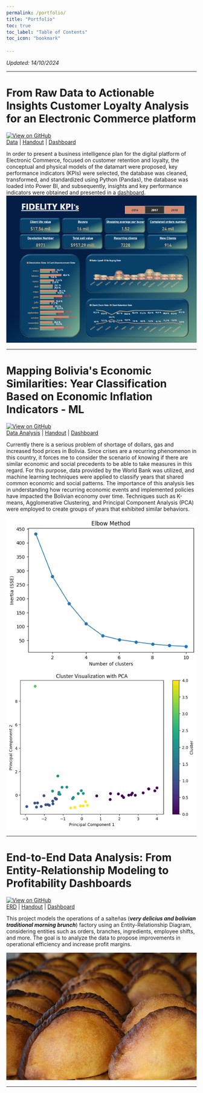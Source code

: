 ```yaml
---
permalink: /portfolio/
title: "Portfolio"
toc: true
toc_label: "Table of Contents"
toc_icon: "bookmark"

---
```

*Updated: 14/10/2024*

***
# From Raw Data to Actionable Insights Customer Loyalty Analysis for an Electronic Commerce platform

[![View on GitHub](https://img.shields.io/badge/GitHub-View_on_GitHub-blue?logo=GitHub)](https://github.com/GaMicNa/From-Raw-Data-to-Actionable-Insights-Customer-Loyalty-Analysis-for-Retail.git)         
[Data](https://www.kaggle.com/datasets/zusmani/pakistans-largest-ecommerce-dataset) | [Handout](https://github.com/GaMicNa/RETAIL-E-COMMERCE-LOYALTY/blob/master/05_PDF/00_RETAIL%20E-COMERCE%20LOYALTY_.pdf) | [Dashboard](https://app.powerbi.com/view?r=eyJrIjoiYWM2NzlhOGMtM2E5Mi00NGQyLThlYmUtOTgyZGJmMTBmY2VmIiwidCI6ImFmZTk4ODE3LWViZTgtNDNhYi04YWRlLWJjMGEyOGNiNTlmYyIsImMiOjR9)

In order to present a business intelligence plan for the digital platform of Electronic Commerce, focused on customer retention and loyalty, the conceptual and physical models of the datamart were proposed, key performance indicators (KPIs) were selected, the database was cleaned, transformed, and standardized using Python (Pandas), the database was loaded into Power BI, and subsequently, insights and key performance indicators were obtained and presented in a [dashboard](https://app.powerbi.com/view?r=eyJrIjoiYWM2NzlhOGMtM2E5Mi00NGQyLThlYmUtOTgyZGJmMTBmY2VmIiwidCI6ImFmZTk4ODE3LWViZTgtNDNhYi04YWRlLWJjMGEyOGNiNTlmYyIsImMiOjR9).
<img src="\assets\images\portfolio\dashboard.png"/>

***

# Mapping Bolivia's Economic Similarities: Year Classification Based on Economic Inflation Indicators - ML

[![View on GitHub](https://img.shields.io/badge/GitHub-View_on_GitHub-blue?logo=GitHub)](https://github.com/GaMicNa/Mapping-Bolivia-s-Historical-Economic-Similarities-Year-Classification-Using-Machine-Learning.git)         
[Data Analysis](https://github.com/GaMicNa/Mapping-Bolivia-s-Historical-Economic-Similarities-Year-Classification-Using-Machine-Learning/blob/127a3875686325e5481e9fae6a6f2b294d57ff9c/01_CLUSTERING%20ANALYSIS/01_CLUSTERING%20ANALYSIS.ipynb) | [Handout](https://github.com/GaMicNa/Mapping-Bolivia-s-Historical-Economic-Similarities-Year-Classification-Using-Machine-Learning/blob/da3544d86ca9e37fd471f19e52add36fca68a982/04_DOC/DOC_MESBOL.pdf) | [Dashboard](https://public.tableau.com/views/INFOGRAM_MESBOL/Dashboard1?:language=en-US&:sid=&:display_count=n&:origin=viz_share_link&:device=desktop)

Currently there is a serious problem of shortage of dollars, gas and increased food prices in Bolivia. Since crises are a recurring phenomenon in this country, it forces me to consider the scenario of knowing if there are similar economic and social precedents to be able to take measures in this regard.
For this purpose, data provided by the World Bank was utilized, and machine learning techniques were applied to classify years that shared common economic and social patterns. The importance of this analysis lies in understanding how recurring economic events and implemented policies have impacted the Bolivian economy over time. Techniques such as K-means, Agglomerative Clustering, and Principal Component Analysis (PCA) were employed to create groups of years that exhibited similar behaviors.



<img src="\assets\images\portfolio\CODO.png"/>
<img src="\assets\images\portfolio\CLUSTER PCA.png"/>

***

# End-to-End Data Analysis: From Entity-Relationship Modeling to Profitability Dashboards

[![View on GitHub](https://img.shields.io/badge/GitHub-View_on_GitHub-blue?logo=GitHub)](https://github.com/GaMicNa/End-to-End-Data-Analysis-From-Entity-Relationship-Modeling-to-Profitability-Dashboards.git)     
[ERD](https://github.com/GaMicNa/End-to-End-Data-Analysis-From-Entity-Relationship-Modeling-to-Profitability-Dashboards/blob/4fb85a4a7f30af08dfeb662249c1434676b45675/00_ER_DATABASE_STRUCTURE/SALTE%C3%91AS_FACTORY.png) | [Handout](https://github.com/GaMicNa/Mapping-Bolivia-s-Historical-Economic-Similarities-Year-Classification-Using-Machine-Learning/blob/da3544d86ca9e37fd471f19e52add36fca68a982/04_DOC/DOC_MESBOL.pdf) | [Dashboard](https://public.tableau.com/views/salteas_factory/Home?:language=en-US&:sid=&:redirect=auth&:display_count=n&:origin=viz_share_link)

This project models the operations of a salteñas (***very delicius and bolivian traditional morning brunch***) factory using an Entity-Relationship Diagram, considering entities such as orders, branches, ingredients, employee shifts, and more. The goal is to analyze the data to propose improvements in operational efficiency and increase profit margins.



<img src="\assets\images\portfolio\Saltenias.png"/>


***

